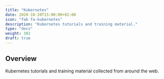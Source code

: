 ```yaml
---
title: "Kubernetes"
date: 2020-10-20T15:00:00+02:00
icon: "fab fa-kubernetes"
description: "Kubernetes tutorials and training material."
type: "docs"
weight: 302
draft: true
---
```


## Overview

Kubernetes tutorials and training material collected from around the web.
